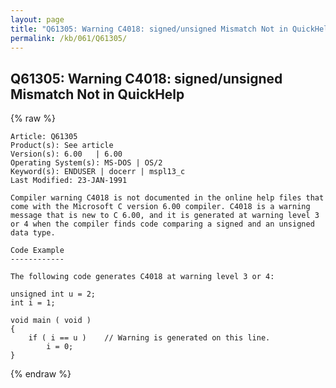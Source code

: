 ```yaml
---
layout: page
title: "Q61305: Warning C4018: signed/unsigned Mismatch Not in QuickHelp"
permalink: /kb/061/Q61305/
---
```


## Q61305: Warning C4018: signed/unsigned Mismatch Not in QuickHelp

{% raw %}

	Article: Q61305
	Product(s): See article
	Version(s): 6.00   | 6.00
	Operating System(s): MS-DOS | OS/2
	Keyword(s): ENDUSER | docerr | mspl13_c
	Last Modified: 23-JAN-1991
	
	Compiler warning C4018 is not documented in the online help files that
	come with the Microsoft C version 6.00 compiler. C4018 is a warning
	message that is new to C 6.00, and it is generated at warning level 3
	or 4 when the compiler finds code comparing a signed and an unsigned
	data type.
	
	Code Example
	------------
	
	The following code generates C4018 at warning level 3 or 4:
	
	unsigned int u = 2;
	int i = 1;
	
	void main ( void )
	{
	    if ( i == u )    // Warning is generated on this line.
	        i = 0;
	}

{% endraw %}
